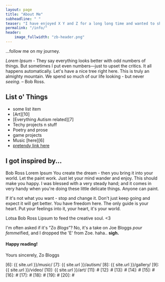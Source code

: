 ```yaml
---
layout: page
title: "About Me"
subheadline: " "
teaser: "I have enjoyed X Y and Z for a long long time and wanted to share that with the world..."
permalink: "/info/"
header:
    image_fullwidth: "zb-header.png"
---
```

...follow me on my journey.

*Lorem Ipsum* - 
They say everything looks better with odd numbers of things. But sometimes I put even numbers—just to upset the critics. It all happens automatically. Let's have a nice tree right here. This is truly an almighty mountain. We spend so much of our life looking - but never *seeing.* – Bob Ross.


## List o' Things

* some list item
* [Art][10]
* [Everything Autism related][7]
* Techy projects n stuff
* Poetry and prose
* game projects
* Music [here][6]
* [pretendy link here][5]



## I got inspired by...

Bob Ross Lorem Ipsum You create the dream - then you bring it into your world. Let the paint work. Just let your mind wander and enjoy. This should make you happy. I was blessed with a very steady hand; and it comes in very handy when you're doing these little delicate things. Anyone can paint. 

If it's not what you want - stop and change it. Don't just keep going and expect it will get better. You have freedom here. The only guide is your heart. Put your feelings into it, your heart, it's your world. 

Lotsa Bob Ross Lipsum to feed the creative soul. <3

I'm often asked if it's &#8221;Zo *Blogs*&#8221;? No, it's a take on Joe Bloggs *pour femme*ified, and I dropped the 'E' from Zoe. haha.. 
**sigh.**
#### Happy reading!

Yours sincerely, Zo Bloggs


 [1]: #
 [2]: #
 [3]: #
 [4]: #
 [5]: #
 [6]: {{ site.url }}/music/
 [7]: {{ site.url }}/autism/
 [8]: {{ site.url }}/gallery/
 [9]: {{ site.url }}/video/
 [10]: {{ site.url }}/art/
 [11]: #
 [12]: #
 [13]: #
 [14]: #
 [15]: #
 [16]: #
 [17]: #
 [18]: #
 [19]: #
 [20]: #
